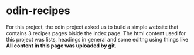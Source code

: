 # odin-recipes
For this project, the odin project asked us to build a simple website that contains 3 recipes pages biside the index page. 
The html content used for this project was lists, headings in general and some editng using things like <strong>
All content in this page was uploaded by git. 
